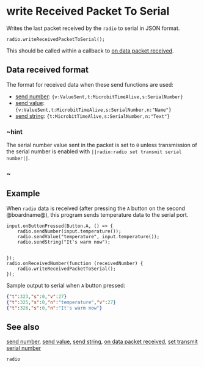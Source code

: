 # write Received Packet To Serial

Writes the last packet received by the ``radio`` to serial in JSON format.

```sig
radio.writeReceivedPacketToSerial();
```

This should be called within a callback to
[on data packet received](/makecode-blockeditor/reference/radio/on-data-packet-received).

## Data received format

The format for received data when these send functions are used:

- [send number](/makecode-blockeditor/reference/radio/send-number): ```{v:ValueSent,t:MicrobitTimeAlive,s:SerialNumber}```
- [send value](/makecode-blockeditor/reference/radio/send-value): ```{v:ValueSent,t:MicrobitTimeAlive,s:SerialNumber,n:"Name"}```
- [send string](/makecode-blockeditor/reference/radio/send-string): ```{t:MicrobitTimeAlive,s:SerialNumber,n:"Text"}```

### ~hint

The serial number value sent in the packet is set to `0` unless transmission of the serial number is enabled with ``||radio:radio set transmit serial number||``.

### ~

## Example

When ```radio``` data is received (after pressing the ``A`` button on
the second @boardname@), this program sends temperature data to the 
serial port.

```blocks
input.onButtonPressed(Button.A, () => {
    radio.sendNumber(input.temperature());
    radio.sendValue("temperature", input.temperature());
    radio.sendString("It's warm now");


});
radio.onReceivedNumber(function (receivedNumber) {
    radio.writeReceivedPacketToSerial();
});
```
Sample output to serial when ``A`` button pressed:

```json
{"t":323,"s":0,"v":27}
{"t":325,"s":0,"n":"temperature","v":27}
{"t":326,"s":0,"n":"It's warm now"}
```

## See also

[send number](/makecode-blockeditor/reference/radio/send-number),
[send value](/makecode-blockeditor/reference/radio/send-value),
[send string](/makecode-blockeditor/reference/radio/send-string),
[on data packet received](/makecode-blockeditor/reference/radio/on-data-packet-received),
[set transmit serial number](/makecode-blockeditor/reference/radio/set-transmit-serial-number)

```package
radio
```